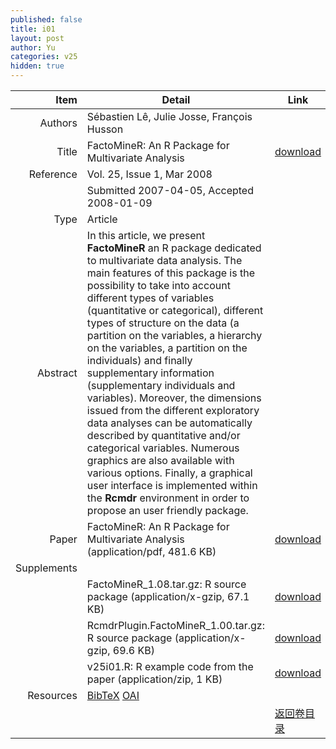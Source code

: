 ```yaml
---
published: false
title: i01
layout: post
author: Yu
categories: v25
hidden: true
---
```


| Item | Detail | Link |
|---:|---|---|
| Authors | Sébastien Lê, Julie Josse, François Husson| |
| Title |FactoMineR: An R Package for Multivariate Analysis | [download](http://www.jstatsoft.org/v25/i01/paper) |
| Reference |Vol. 25, Issue 1, Mar 2008 | |
| | Submitted 2007-04-05, Accepted 2008-01-09| | 
| Type | Article| |
| Abstract | In this article, we present <b>FactoMineR</b> an R package dedicated to multivariate data analysis. The main features of this package is the possibility to take into account different types of variables (quantitative or categorical), different types of structure on the data (a partition on the variables, a hierarchy on the variables, a partition on the individuals) and finally supplementary information (supplementary individuals and variables). Moreover, the dimensions issued from the different exploratory data analyses can be automatically described by quantitative and/or categorical variables. Numerous graphics are also available with various options. Finally, a graphical user interface is implemented within the <b>Rcmdr</b> environment in order to propose an user friendly package.| |
| Paper | FactoMineR: An R Package for Multivariate Analysis  (application/pdf, 481.6 KB)| [download](http://www.jstatsoft.org/v25/i01/paper) |
| Supplements | | |
| |FactoMineR_1.08.tar.gz: R source package  (application/x-gzip, 67.1 KB)|  [download](http://www.jstatsoft.org/v25/i01/supp/1) |
| |RcmdrPlugin.FactoMineR_1.00.tar.gz: R source package  (application/x-gzip, 69.6 KB)|  [download](http://www.jstatsoft.org/v25/i01/supp/2) |
| |v25i01.R: R example code from the paper  (application/zip, 1 KB)|  [download](http://www.jstatsoft.org/v25/i01/supp/3) |
| Resources | [BibTeX](http://www.jstatsoft.org/v25/i01/bibtex) [OAI](http://www.jstatsoft.org/oai?verb=GetRecord&identifier=oai.jstatsoft/v25/i01&prefix=oai_dc)| |
| |  | [返回卷目录]({{site.baseurl}}/volume/v25.html) |